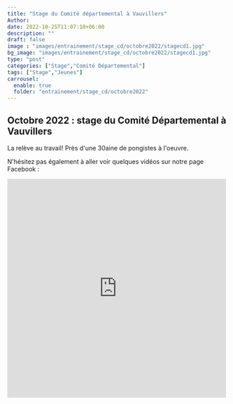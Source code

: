 ```yaml
---
title: "Stage du Comité départemental à Vauvillers"
Author: 
date: 2022-10-25T11:07:10+06:00
description: ""
draft: false
image : "images/entrainement/stage_cd/octobre2022/stagecd1.jpg"
bg_image: "images/entrainement/stage_cd/octobre2022/stagecd1.jpg"
type: "post"
categories: ["Stage","Comité Départemental"]
tags: ["Stage","Jeunes"]
carrousel:
  enable: true
  folder: "entrainement/stage_cd/octobre2022"
---
```


## Octobre 2022 : stage du Comité Départemental à Vauvillers

La relève au travail!
Près d'une 30aine de pongistes à l'oeuvre.

N'hésitez pas également à aller voir quelques vidéos sur notre page Facebook :
<iframe src="https://www.facebook.com/plugins/post.php?href=https%3A%2F%2Fwww.facebook.com%2Fvauvillers.tennisdetable%2Fposts%2Fpfbid09op9nXZS37P54JcUhXcPBdmFt9kLYqtpcfg9S63u7mU9MFMpC7X8ULBWYcxoTWoSl&show_text=true&width=500" width="500" height="500" style="border:none;overflow:hidden" scrolling="no" frameborder="0" allowfullscreen="true" allow="autoplay; clipboard-write; encrypted-media; picture-in-picture; web-share"></iframe>


